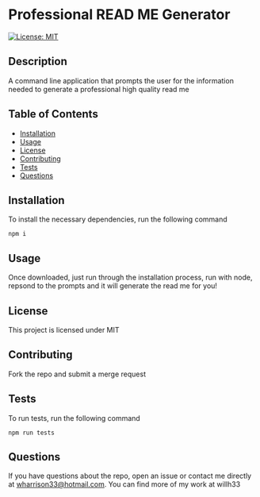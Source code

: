 
# Professional READ ME Generator

[![License: MIT](https://img.shields.io/badge/License-MIT-yellow.svg)](https://opensource.org/licenses/MIT)

## Description
A command line application that prompts the user for the information needed to generate a professional high quality read me

## Table of Contents
* [Installation](#installation)
* [Usage](#usage)
* [License](#license)
* [Contributing](#contributing)
* [Tests](#tests)
* [Questions](#questions)

## Installation
To install the necessary dependencies, run the following command

`npm i`

## Usage

Once downloaded, just run through the installation process, run with node, repsond to the prompts and it will generate the read me for you!


## License
This project is licensed under MIT

## Contributing
Fork the repo and submit a merge request

## Tests
To run tests, run the following command

`npm run tests`

## Questions
If you have questions about the repo, open an issue or contact me directly at wharrison33@hotmail.com. You can find more of my work at willh33
  